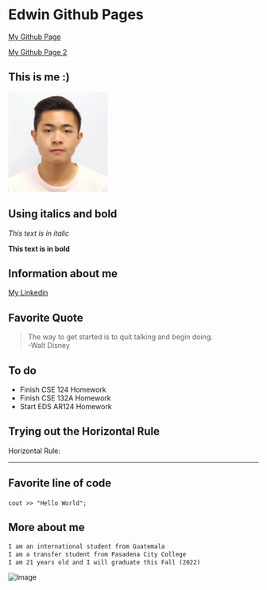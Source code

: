 # Edwin Github Pages

[My Github Page](https://edwinlaumack.github.io/cse15l-lab-reports-fa22/index.html)

[My Github Page 2](https://edwinlaumack.github.io/cse15l-lab-reports-fa22/test.html)

## This is me :) 

<img src="Photo.jpg" alt="drawing" width="200"/>

## Using italics and bold

*This text is in italic* 

**This text is in bold**

## Information about me

[My Linkedin](https://www.linkedin.com/in/edwinlaumack)

## Favorite Quote

> The way to get started is to quit talking and begin doing. 
<br> -Walt Disney

## To do

* Finish CSE 124 Homework
* Finish CSE 132A Homework
* Start EDS AR124 Homework

## Trying out the Horizontal Rule

Horizontal Rule:

---

## Favorite line of code

`cout >> "Hello World";` 

## More about me

```
I am an international student from Guatemala
I am a transfer student from Pasadena City College
I am 21 years old and I will graduate this Fall (2022)
```

![Image](https://upload.wikimedia.org/wikipedia/en/thumb/3/33/Patrick_Star.svg/1200px-Patrick_Star.svg.png)

